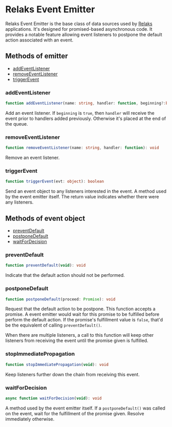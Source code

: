# Relaks Event Emitter

Relaks Event Emitter is the base class of data sources used by [Relaks](https://github.com/chung-leong/relaks) applications. It's designed for promised-based asynchronous code. It provides a notable feature allowing event listeners to postpone the default action associated with an event.

## Methods of emitter

* [addEventListener](#addeventlistener)
* [removeEventListener](#removeeventlistener)
* [triggerEvent](#triggerevent)

### addEventListener

```typescript
function addEventListener(name: string, handler: function, beginning?:boolean): void
```

Add an event listener. If `beginning` is `true`, then `handler` will receive the event prior to handlers added previously. Otherwise it's placed at the end of the queue.

### removeEventListener

```typescript
function removeEventListener(name: string, handler: function): void
```

Remove an event listener.

### triggerEvent

```typescript
function triggerEvent(evt: object): boolean
```

Send an event object to any listeners interested in the event. A method used by the event emitter itself. The return value indicates whether there were any listeners.

## Methods of event object

* [preventDefault](#preventdefault)
* [postponeDefault](#postponedefault)
* [waitForDecision](#waitfordecision)

### preventDefault

```typescript
function preventDefault(void): void
```

Indicate that the default action should not be performed.

### postponeDefault

```typescript
function postponeDefault(proceed: Promise): void
```

Request that the default action to be postpone. This function accepts a promise. A event emitter would wait for this promise to be fulfilled before perform the default action. If the promise's fulfillment value is `false`, that'd be the equivalent of calling `preventDefault()`.

When there are multiple listeners, a call to this function will keep other listeners from receiving the event until the promise given is fulfilled.

### stopImmediatePropagation

```typescript
function stopImmediatePropagation(void): void
```

Keep listeners further down the chain from receiving this event.

### waitForDecision

```typescript
async function waitForDecision(void): void
```

A method used by the event emitter itself. If a `postponeDefault()` was called on the event, wait for the fulfillment of the promise given. Resolve immediately otherwise.
